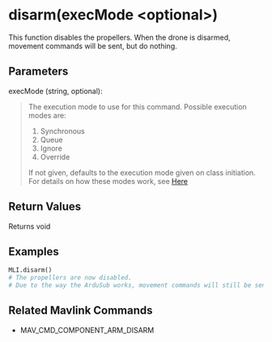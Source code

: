 # disarm(execMode \<optional>)

This function disables the propellers. When the drone is disarmed, movement commands will be sent, but do nothing.

## Parameters

execMode (string, optional):
> The execution mode to use for this command. Possible execution modes are:
>
> 1. Synchronous
> 1. Queue
> 1. Ignore
> 1. Override
>
> If not given, defaults to the execution mode given on class initiation.  
> For details on how these modes work, see [Here](../executionModes.md)

## Return Values

Returns void

## Examples

```py
MLI.disarm()
# The propellers are now disabled.
# Due to the way the ArduSub works, movement commands will still be sent, but will not do anything.
```

## Related Mavlink Commands

- MAV_CMD_COMPONENT_ARM_DISARM
